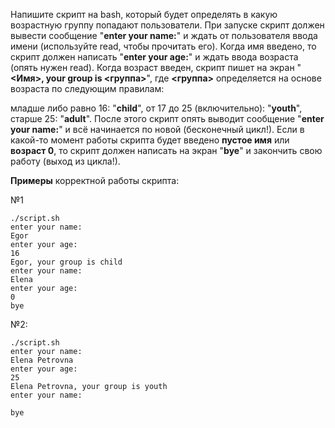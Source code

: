 Напишите скрипт на bash, который будет определять в какую возрастную группу попадают пользователи. При запуске скрипт должен вывести сообщение "**enter your name:**" и ждать от пользователя ввода имени (используйте read, чтобы прочитать его). Когда имя введено, то скрипт должен написать "**enter your age:**" и ждать ввода возраста (опять нужен read). Когда возраст введен, скрипт пишет на экран "**<Имя>, your group is <группа>**", где **<группа>** определяется на основе возраста по следующим правилам:

младше либо равно 16: "**child**",
от 17 до 25 (включительно): "**youth**",
старше 25: "**adult**".
После этого скрипт опять выводит сообщение "**enter your name:**" и всё начинается по новой (бесконечный цикл!). Если в какой-то момент работы скрипта будет введено **пустое имя** или **возраст 0**, то скрипт должен написать на экран "**bye**" и закончить свою работу (выход из цикла!).

**Примеры** корректной работы скрипта:

№1

```
./script.sh
enter your name:
Egor
enter your age:
16
Egor, your group is child
enter your name:
Elena
enter your age:
0
bye
```
№2:
```
./script.sh
enter your name:
Elena Petrovna
enter your age:
25
Elena Petrovna, your group is youth
enter your name:

bye
```